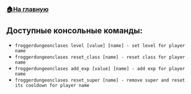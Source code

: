###  [🏠На главную](https://github.com/FroggerHH/Frogger-Tribe-Classes-WIKI)

## Доступные консольные команды:
* ```froggerdungeonclases level [value] [name] - set level for player name```
* ```froggerdungeonclases reset_class [name] - reset class for player name```
* ```froggerdungeonclases add_exp [value] [name] - add exp for player name```
* ```froggerdungeonclases reset_super [name] - remove super and reset its cooldown for player name```
